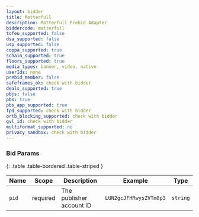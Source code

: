 ```yaml
---
layout: bidder
title: Matterfull
description: Matterfull Prebid Adapter
biddercode: matterfull
tcfeu_supported: false
dsa_supported: false
usp_supported: false
coppa_supported: true
schain_supported: true
floors_supported: true
media_types: banner, video, native
userIds: none
prebid_member: false
safeframes_ok: check with bidder
deals_supported: true
pbjs: false
pbs: true
pbs_app_supported: true
fpd_supported: check with bidder
ortb_blocking_supported: check with bidder
gvl_id: check with bidder
multiformat_supported: no
privacy_sandbox: check with bidder
---
```


### Bid Params

{: .table .table-bordered .table-striped }

| Name       | Scope       | Description               | Example                | Type             |
|------------|-------------|---------------------------|------------------------|------------------|
| `pid`      | required    | The publisher account ID  | `LUN2gcJFHRwysZVTm8p3` | `string`         |
